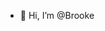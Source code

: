 - 👋 Hi, I’m @Brooke
<!---
- 🌱 I’m currently learning ...
- 💞️ I’m looking to collaborate on ...
- 📫 How to reach me ...


Brookekekeboom/Brookekekeboom is a ✨ special ✨ repository because its `README.md` (this file) appears on your GitHub profile.
You can click the Preview link to take a look at your changes.
--->
